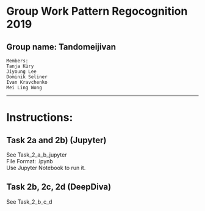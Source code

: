 # Group Work Pattern Regocognition 2019

## Group name: Tandomeijivan
```
Members:
Tanja Küry
Jiyoung Lee
Dominik Seliner
Ivan Kravchenko
Mei Ling Wong
```
-----------------------------------------------------------------------------------------------------------------

# Instructions:

## Task 2a and 2b) (Jupyter)
See Task_2_a_b_jupyter    
File Format: .ipynb  
Use Jupyter Notebook to run it.

## Task 2b, 2c, 2d (DeepDiva)
See Task_2_b_c_d
